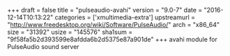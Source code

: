 +++
draft = false
title = "pulseaudio-avahi"
version = "9.0-7"
date = "2016-12-14T10:13:22"
categories = ['xmultimedia-extra']
upstreamurl = "http://www.freedesktop.org/wiki/Software/PulseAudio/"
arch = "x86_64"
size = "31392"
usize = "145576"
sha1sum = "9f58fa5b2d393599e8afdda6b2d5375e87a901de"
+++
avahi module for PulseAudio sound server